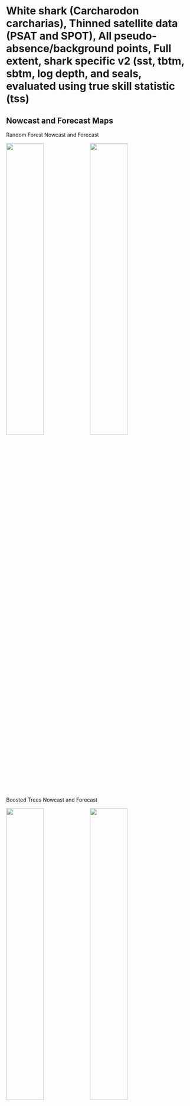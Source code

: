 White shark (Carcharodon carcharias), Thinned satellite data (PSAT and
SPOT), All pseudo-absence/background points, Full extent, shark specific
v2 (sst, tbtm, sbtm, log depth, and seals, evaluated using true skill
statistic (tss)
================

## Nowcast and Forecast Maps

Random Forest Nowcast and Forecast

<img src="../tidy_reports/versions/c11/000720/c11.000720.01_12_rf_compiled_casts.png" width="45%" /><img src="../tidy_reports/versions/c11/000724/c11.000724.01_12_rf_compiled_casts.png" width="45%" />

Boosted Trees Nowcast and Forecast

<img src="../tidy_reports/versions/c11/000720/c11.000720.01_12_bt_compiled_casts.png" width="45%" /><img src="../tidy_reports/versions/c11/000724/c11.000724.01_12_bt_compiled_casts.png" width="45%" />

Maxnet Trees Nowcast and Forecast

<img src="../tidy_reports/versions/c11/000720/c11.000720.01_12_maxent_compiled_casts.png" width="45%" /><img src="../tidy_reports/versions/c11/000724/c11.000724.01_12_maxent_compiled_casts.png" width="45%" />

GAM Nowcast and Forecast

<img src="../tidy_reports/versions/c11/000720/c11.000720.01_12_gam_compiled_casts.png" width="45%" /><img src="../tidy_reports/versions/c11/000724/c11.000724.01_12_gam_compiled_casts.png" width="45%" />

GLM Nowcast and Forecast

<img src="../tidy_reports/versions/c11/000720/c11.000720.01_12_glm_compiled_casts.png" width="45%" /><img src="../tidy_reports/versions/c11/000724/c11.000724.01_12_glm_compiled_casts.png" width="45%" />

## Metrics

| model_type |   tss_max |
|:-----------|----------:|
| rf         | 0.9515748 |
| bt         | 0.9300407 |
| maxnet     | 0.3974169 |
| gam        | 0.3878730 |
| glm        | 0.3713625 |

Metrics by model type

## Variable Importance

![](/mnt/ecocast/projects/koliveira/subprojects/carcharodon/workflows/tidy_md/versions/m11/00072/m11.00072_tidy_compiled_files/figure-gfm/variable%20importance-1.png)<!-- -->

